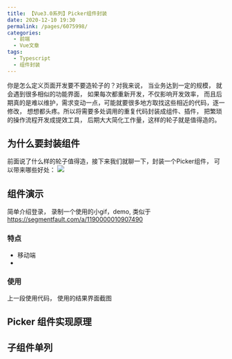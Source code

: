 ```yaml
---
title: 【Vue3.0系列】Picker组件封装
date: 2020-12-10 19:30
permalink: /pages/6075998/
categories: 
  - 前端
  - Vue文章
tags: 
  - Typescript
  - 组件封装
---
```


你是怎么定义页面开发要不要造轮子的？对我来说， 当业务达到一定的规模， 就会遇到很多相似的功能界面， 如果每次都重新开发，不仅影响开发效率， 而且后期真的是难以维护，需求变动一点，可能就要很多地方取找这些相近的代码，逐一修改， 想想都头疼。所以将需要多处调用的重复代码封装成组件、插件， 把繁琐的操作流程开发成提效工具， 后期大大简化工作量，这样的轮子就是值得造的。

## 为什么要封装组件
前面说了什么样的轮子值得造，接下来我们就聊一下，封装一个Picker组件， 可以带来哪些好处：
![](http://imgcdn.mashanghudong.cn/blog/vue/vue_picker0.jpg)

## 组件演示
简单介绍登录， 录制一个使用的小gif，demo, 类似于 https://segmentfault.com/a/1190000010907490

### 特点
- 移动端
- 
### 使用
上一段使用代码， 使用的结果界面截图

## Picker 组件实现原理

## 子组件单列


